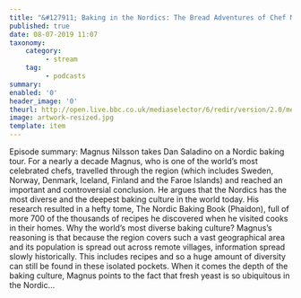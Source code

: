 ```yaml
---
title: "&#127911; Baking in the Nordics: The Bread Adventures of Chef Magnus Nilsson"
published: true
date: 08-07-2019 11:07
taxonomy:
    category:
         - stream
    tag:
         - podcasts
summary:
enabled: '0'
header_image: '0'
theurl: http://open.live.bbc.co.uk/mediaselector/6/redir/version/2.0/mediaset/audio-nondrm-download/proto/http/vpid/p07f3nt5.mp3
image: artwork-resized.jpg
template: item
---
```

 
Episode summary: Magnus Nilsson takes Dan Saladino on a Nordic baking tour. For a nearly a decade Magnus, who is one of the world’s most celebrated chefs, travelled through the region (which includes Sweden, Norway, Denmark, Iceland, Finland and the Faroe Islands) and reached an important and controversial conclusion. He argues that the Nordics has the most diverse and the deepest baking culture in the world today. His research resulted in a hefty tome, The Nordic Baking Book (Phaidon), full of more 700 of the thousands of recipes he discovered when he visited cooks in their homes. Why the world’s most diverse baking culture? Magnus’s reasoning is that because the region covers such a vast geographical area and its population is spread out across remote villages, information spread slowly historically. This includes recipes and so a huge amount of diversity can still be found in these isolated pockets. When it comes the depth of the baking culture, Magnus points to the fact that fresh yeast is so ubiquitous in the Nordic…

